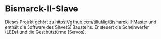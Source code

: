 Bismarck-II-Slave
=================

Dieses Projekt gehört zu https://github.com/tilluhlig/Bismarck-II-Master und enthält die Software des Slave(S) Bausteins. Er steuert die Scheinwerfer (LEDs) und die Geschütztürme (Servos).
